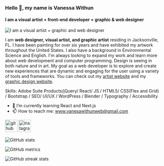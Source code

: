 ### Hello 👋, my name is Vanessa Withun
#### I am a visual artist + front-end developer + graphic & web designer
![I am a visual artist + graphic and web designer](https://pbs.twimg.com/profile_banners/1501252960721911808/1646762301/1080x360)

I am **web designer, visual artist, and graphic artist** residing in Jacksonville, FL. I have been painting for over six years and have exhibited my artwork throughout the United States. I also have a background in Environmental Science and English. I'm always looking to expand my work and learn more about web development and computer programming. Design is seeing in both nature and in art. My goal as a web developer is to explore and create new experiences that are dynamic and engaging for the user using a variety of tools and frameworks. You can check out my [artist website](https://vanessawithun.com/) and my [graphic design website](https://vanessa555withun.myportfolio.com/).


Skills:  Adobe Suite Products/jQuery/ React/ JS / HTML5/ CSS(Flex and Grid) / Bootstrap / SEO/ UI/UX / WordPress / Blender / Typography / Accessibility



- 🌱 I’m currently learning React and Next.js 
- 📫 How to reach me: www.vanesawithunweb@gmail.com 


[<img src='https://cdn.jsdelivr.net/npm/simple-icons@3.0.1/icons/github.svg' alt='github' height='40'>](https://github.com/iNeso1984)  [<img src='https://cdn.jsdelivr.net/npm/simple-icons@3.0.1/icons/instagram.svg' alt='instagram' height='40'>](https://www.instagram.com/vanessa_withun_art/)  

![GitHub stats](https://github-readme-stats.vercel.app/api?username=iNeso1984&show_icons=true)  

![GitHub metrics](https://metrics.lecoq.io/iNeso1984)  

![GitHub streak stats](https://github-readme-streak-stats.herokuapp.com/?user=iNeso1984)  


